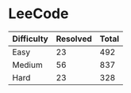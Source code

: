 # LeeCode

| Difficulty | Resolved | Total |
| :--------- | :------- | :---- |
| Easy       | 23       | 492   |
| Medium     | 56       | 837   |
| Hard       | 23       | 328   |
